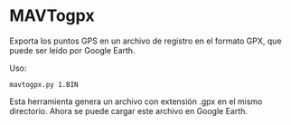 # MAVTogpx
Exporta los puntos GPS en un archivo de registro en el formato GPX, que puede ser leído por Google Earth.

Uso:

```
mavtogpx.py 1.BIN

```

Esta herramienta genera un archivo con extensión .gpx en el mismo directorio. Ahora se puede cargar este archivo en Google Earth.
